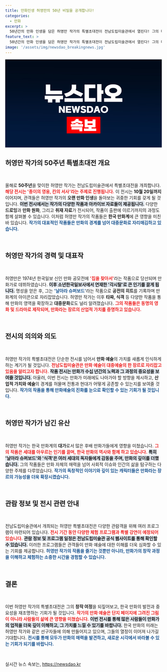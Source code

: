 ```yaml
---
title: 만화인생 허영만의 50년 비밀을 공개합니다!
categories:
  - 만화
excerpt: >
  50년간의 만화 인생을 담은 허영만 작가의 특별초대전이 전남도립미술관에서 열린다! 그의 대표작과 드로잉, 아카이브 자료를 통해 한국 만화의 진수를 경험하라. 놓치지 마세요!
feature_text: >
  50년간의 만화 인생을 담은 허영만 작가의 특별초대전이 전남도립미술관에서 열린다! 그의 대표작과 드로잉, 아카이브 자료를 통해 한국 만화의 진수를 경험하라. 놓치지 마세요!
image: '/assets/img/newsdao_breakingnews.jpg'
---
```


<p><img src="/assets/img/newsdao_breakingnews.jpg" alt="firstkoreanews 속보" /></p>

<h2 data-ke-size="size26">허영만 작가의 50주년 특별초대전 개요</h2>

<p data-ke-size="size16">&nbsp;</p>

<p>올해로 <strong>50주년</strong>을 맞이한 허영만 작가는 전남도립미술관에서 특별초대전을 개최합니다. <b><span style="color: #ee2323;">해당 전시는 '종이의 영웅, 칸의 서사'라는 주제로 진행됩니다.</span></b> 이 전시는 <strong>10월 20일까지</strong> 이어지며, 관객들은 허영만 작가의 <strong>오랜 만화 인생</strong>을 돌아보는 귀중한 기회를 갖게 될 것입니다. <b><span style="background-color: #21538527;">이번 전시에서는 작가의 다양한 작품과 아카이브 자료들이 제공됩니다.</span></b> 다양한 <strong>드로잉</strong>과 <strong>만화 원화</strong>, 그리고 <strong>취재 자료</strong>가 전시되어, 작품이 출판에 이르기까지의 과정도 함께 살펴볼 수 있습니다. 이처럼 허영만 작가의 작품들은 <strong>한국 만화계</strong>에 큰 영향을 미친 바 있습니다. <b><span style="color: #1a5490;">작가의 대표적인 작품들은 만화의 경계를 넘어 대중문화로 자리매김하고 있습니다.</span></b></p>

<p data-ke-size="size16">&nbsp;</p>

<h2 data-ke-size="size26">허영만 작가의 경력 및 대표작</h2>

<p data-ke-size="size16">&nbsp;</p>

<p>허영만은 1974년 한국일보 신인 만화 공모전에 <b><span style="color: #ee2323;">'집을 찾아서'</span></b>라는 작품으로 당선되며 만화가로 데뷔하였습니다. <b><span style="background-color: #21538527;">이후 소년한국일보사에서 연재한 '각시탈'로 큰 인기를 끌게 됩니다.</span></b> 명성을 얻은 후, 그는 <b><span style="color: #1a5490;">'날아라 슈퍼보드'</span></b>라는 작품으로 <strong>공전의 히트</strong>를 기록하며 만화계의 아이콘으로 자리잡았습니다. 허영만 작가는 이후 <strong>타짜, 식객</strong> 등 다양한 작품을 통해 만화의 영역을 확장하고 <strong>대중문화</strong>로도 널리 알려졌습니다. <b><span style="color: #ee2323;">그의 작품들은 동명의 영화 및 드라마로 제작되며, 만화라는 장르의 <strong>산업적 가치</strong>를 증명하고 있습니다.</span></b></p>

<p data-ke-size="size16">&nbsp;</p>

<h2 data-ke-size="size26">전시의 의의와 의도</h2>

<p data-ke-size="size16">&nbsp;</p>

<p>허영만 작가의 특별초대전은 단순한 전시를 넘어서 <strong>만화 예술</strong>의 가치를 새롭게 인식하게 하는 계기가 될 것입니다. <b><span style="color: #ee2323;">전남도립미술관은 만화 예술이 대중예술의 한 장르로 자리잡고 있음을 알리고자 합니다.</span></b> <b><span style="background-color: #21538527;">작품 전시는 만화가 수십 년간의 노력과 그 과정의 중요성을 보여줄 것입니다.</span></b> 아울러, 이번 전시는 만화가 미래에도 나아가야 할 방향을 제시하고, <strong>산업적 가치와 예술</strong>의 경계를 허물며 전통과 현대가 어떻게 공존할 수 있는지를 보여줄 것입니다. <b><span style="color: #1a5490;">작가의 작품을 통해 만화예술의 진화를 눈으로 확인할 수 있는 기회가 될 것입니다.</span></b></p>

<p data-ke-size="size16">&nbsp;</p>

<h2 data-ke-size="size26">허영만 작가가 남긴 유산</h2>

<p data-ke-size="size16">&nbsp;</p>

<p>허영만 작가는 한국 만화계의 <strong>대가</strong>로서 많은 후배 만화가들에게 영향을 미쳤습니다. <b><span style="color: #ee2323;">그의 작품은 세대를 아우르는 인기를 끌며, 한국 만화의 <strong>역사</strong>와 함께 하고 있습니다.</span></b> <b><span style="background-color: #21538527;">특히 '날아라 슈퍼보드'와 '식객'은 여러 세대의 독자들에게 감동을 주며, 만화의 깊이를 더했습니다.</span></b> 그의 작품들은 만화 자체의 매력을 넘어 사회적 이슈와 인간의 삶을 탐구하는 다양한 주제를 다루었습니다. <b><span style="color: #1a5490;">작가의 독창적인 이야기와 깊이 있는 캐릭터들은 만화라는 장르의 가능성을 더욱 확장시켰습니다.</span></b></p>

<p data-ke-size="size16">&nbsp;</p>

<h2 data-ke-size="size26">관람 정보 및 전시 관련 안내</h2>

<p data-ke-size="size16">&nbsp;</p>

<p>전남도립미술관에서 개최되는 허영만 특별초대전은 다양한 관람객을 위해 여러 프로그램이 마련되어 있습니다. <b><span style="color: #ee2323;">전시 기간 동안 다양한 체험 프로그램과 특별 강연이 예정되어 있습니다.</span></b> <b><span style="background-color: #21538527;">관람 정보 및 프로그램 일정은 전남도립미술관 공식 웹사이트를 통해 확인할 수 있습니다.</span></b> 이러한 프로그램들은 관객들이 만화 예술에 대한 이해를 더욱 심화할 수 있는 기회를 제공합니다. <b><span style="color: #1a5490;">허영만 작가의 작품을 즐기는 것뿐만 아니라, 만화가의 창작 과정을 이해하고 체험하는 소중한 시간을 경험할 수 있습니다.</span></b></p>

<p data-ke-size="size16">&nbsp;</p>

<h2 data-ke-size="size26">결론</h2>

<p data-ke-size="size16">&nbsp;</p>

<p>이번 허영만 작가의 특별초대전은 그의 <strong>창작 여정</strong>을 되짚어보고, 한국 만화의 발전과 중요성을 재조명하는 기회가 될 것입니다. <b><span style="color: #ee2323;">작가의 만화 예술은 단지 페이지에 그려진 그림이 아니라 사람들의 삶에 큰 영향을 미쳤습니다.</span></b> <b><span style="background-color: #21538527;">이번 전시를 통해 많은 사람들이 만화가의 업적을 더욱 깊이 이해하고, 그 가치를 느낄 수 있기를 바랍니다.</span></b> 한국 만화의 미래는 허영만 작가와 같은 선구자들에 의해 만들어지고 있으며, 그들의 열정이 이어져 나가길 기대합니다. <b><span style="color: #1a5490;">전시를 통해 모두가 만화의 매력을 발견하고, 새로운 시각에서 바라볼 수 있는 기회가 되기를 바랍니다.</span></b></p>

<p data-ke-size="size16">&nbsp;</p>
실시간 뉴스 속보는, <a href="https://newsdao.kr" rel="dofollow">https://newsdao.kr</a>


